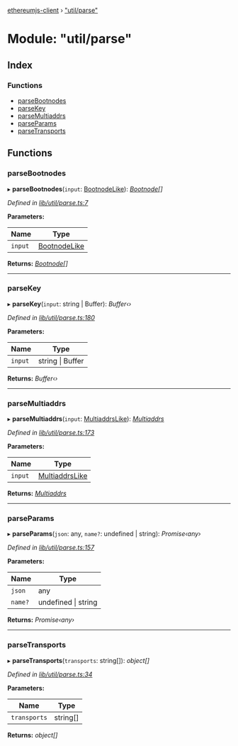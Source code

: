 [ethereumjs-client](../README.md) › ["util/parse"](_util_parse_.md)

# Module: "util/parse"

## Index

### Functions

* [parseBootnodes](_util_parse_.md#parsebootnodes)
* [parseKey](_util_parse_.md#parsekey)
* [parseMultiaddrs](_util_parse_.md#parsemultiaddrs)
* [parseParams](_util_parse_.md#parseparams)
* [parseTransports](_util_parse_.md#parsetransports)

## Functions

###  parseBootnodes

▸ **parseBootnodes**(`input`: [BootnodeLike](_types_.md#bootnodelike)): *[Bootnode](../interfaces/_types_.bootnode.md)[]*

*Defined in [lib/util/parse.ts:7](https://github.com/ethereumjs/ethereumjs-client/blob/master/lib/util/parse.ts#L7)*

**Parameters:**

Name | Type |
------ | ------ |
`input` | [BootnodeLike](_types_.md#bootnodelike) |

**Returns:** *[Bootnode](../interfaces/_types_.bootnode.md)[]*

___

###  parseKey

▸ **parseKey**(`input`: string | Buffer): *Buffer‹›*

*Defined in [lib/util/parse.ts:180](https://github.com/ethereumjs/ethereumjs-client/blob/master/lib/util/parse.ts#L180)*

**Parameters:**

Name | Type |
------ | ------ |
`input` | string &#124; Buffer |

**Returns:** *Buffer‹›*

___

###  parseMultiaddrs

▸ **parseMultiaddrs**(`input`: [MultiaddrsLike](_types_.md#multiaddrslike)): *[Multiaddrs](_types_.md#multiaddrs)*

*Defined in [lib/util/parse.ts:173](https://github.com/ethereumjs/ethereumjs-client/blob/master/lib/util/parse.ts#L173)*

**Parameters:**

Name | Type |
------ | ------ |
`input` | [MultiaddrsLike](_types_.md#multiaddrslike) |

**Returns:** *[Multiaddrs](_types_.md#multiaddrs)*

___

###  parseParams

▸ **parseParams**(`json`: any, `name?`: undefined | string): *Promise‹any›*

*Defined in [lib/util/parse.ts:157](https://github.com/ethereumjs/ethereumjs-client/blob/master/lib/util/parse.ts#L157)*

**Parameters:**

Name | Type |
------ | ------ |
`json` | any |
`name?` | undefined &#124; string |

**Returns:** *Promise‹any›*

___

###  parseTransports

▸ **parseTransports**(`transports`: string[]): *object[]*

*Defined in [lib/util/parse.ts:34](https://github.com/ethereumjs/ethereumjs-client/blob/master/lib/util/parse.ts#L34)*

**Parameters:**

Name | Type |
------ | ------ |
`transports` | string[] |

**Returns:** *object[]*
